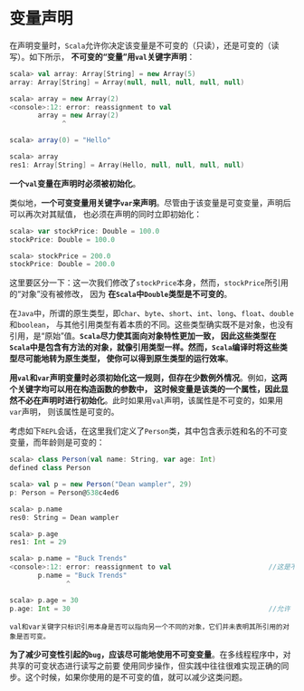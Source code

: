 变量声明
====================================================================
在声明变量时，`Scala`允许你决定该变量是不可变的（只读），还是可变的（读写）。如下所示，
**不可变的“变量”用`val`关键字声明**：
```scala
scala> val array: Array[String] = new Array(5)
array: Array[String] = Array(null, null, null, null, null)

scala> array = new Array(2)
<console>:12: error: reassignment to val
       array = new Array(2)
             ^

scala> array(0) = "Hello"

scala> array
res1: Array[String] = Array(Hello, null, null, null, null)
```
**一个`val`变量在声明时必须被初始化**。

类似地，**一个可变变量用关键字`var`来声明**。尽管由于该变量是可变变量，声明后可以再次对其赋值，
也必须在声明的同时立即初始化：
```scala
scala> var stockPrice: Double = 100.0
stockPrice: Double = 100.0

scala> stockPrice = 200.0
stockPrice: Double = 200.0
```
这里要区分一下：这一次我们修改了`stockPrice`本身，然而，`stockPrice`所引用的“对象”没有被修改，
因为 **在`Scala`中`Double`类型是不可变的**。

在`Java`中，所谓的原生类型，即`char`、`byte`、`short`、`int`、`long`、`float`、`double`和`boolean`，
与其他引用类型有着本质的不同。这些类型确实既不是对象，也没有引用，是“原始”值。**`Scala`尽力使其面向对象特性更加一致，
因此这些类型在`Scala`中是包含有方法的对象，就像引用类型一样。然而，`Scala`编译时将这些类型尽可能地转为原生类型，
使你可以得到原生类型的运行效率**。

**用`val`和`var`声明变量时必须初始化这一规则，但存在少数例外情况**。例如，**这两个关键字均可以用在构造函数的参数中，
这时候变量是该类的一个属性，因此显然不必在声明时进行初始化**。此时如果用`val`声明，该属性是不可变的，如果用`var`声明，
则该属性是可变的。

考虑如下`REPL`会话，在这里我们定义了`Person`类，其中包含表示姓和名的不可变变量，而年龄则是可变的：
```scala
scala> class Person(val name: String, var age: Int)
defined class Person

scala> val p = new Person("Dean wampler", 29)
p: Person = Person@538c4ed6

scala> p.name
res0: String = Dean wampler

scala> p.age
res1: Int = 29

scala> p.name = "Buck Trends"
<console>:12: error: reassignment to val                        //这是不允许的
       p.name = "Buck Trends"
              ^

scala> p.age = 30
p.age: Int = 30                                                 //允许
```
```
val和var关键字只标识引用本身是否可以指向另一个不同的对象，它们并未表明其所引用的对象是否可变。
```
**为了减少可变性引起的`bug`，应该尽可能地使用不可变变量**。在多线程程序中，对共享的可变状态进行读写之前要
使用同步操作，但实践中往往很难实现正确的同步。这个时候，如果你使用的是不可变的值，就可以减少这类问题。


